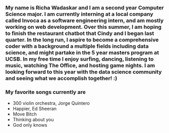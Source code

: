 ### My name is Richa Wadaskar and I am a second year Computer Science major. I am currently interning at a local company called Invoca as a software engineering intern, and am mostly working on web development. Over this summer, I am hoping to finish the restaurant chatbot that Cindy and I began last quarter. In the long run, I aspire to become a comprehensive coder with a background a multiple fields including data science, and might partake in the 5 year masters program at UCSB. In my free time I enjoy surfing, dancing, listening to music, watching The Office, and hosting game nights. I am looking forward to this year with the data science community and seeing what we accomplish together! :) 
### My favorite songs currently are
* 300 violin orchestra, Jorge Quintero 
* Happier, Ed Sheeran
* Move Bitch
* Thinking about you
* God only knows
